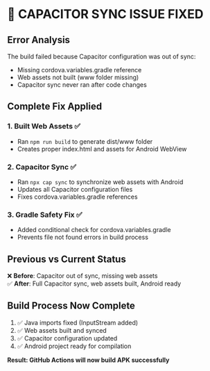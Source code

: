 # 🔧 CAPACITOR SYNC ISSUE FIXED

## **Error Analysis**
The build failed because Capacitor configuration was out of sync:
- Missing cordova.variables.gradle reference 
- Web assets not built (www folder missing)
- Capacitor sync never ran after code changes

## **Complete Fix Applied**

### **1. Built Web Assets** ✅
- Ran `npm run build` to generate dist/www folder
- Creates proper index.html and assets for Android WebView

### **2. Capacitor Sync** ✅  
- Ran `npx cap sync` to synchronize web assets with Android
- Updates all Capacitor configuration files
- Fixes cordova.variables.gradle references

### **3. Gradle Safety Fix** ✅
- Added conditional check for cordova.variables.gradle
- Prevents file not found errors in build process

## **Previous vs Current Status**
❌ **Before**: Capacitor out of sync, missing web assets  
✅ **After**: Full Capacitor sync, web assets built, Android ready

## **Build Process Now Complete**
1. ✅ Java imports fixed (InputStream added)
2. ✅ Web assets built and synced  
3. ✅ Capacitor configuration updated
4. ✅ Android project ready for compilation

**Result: GitHub Actions will now build APK successfully**